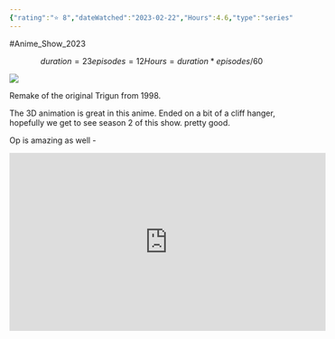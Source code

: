 ```yaml
---
{"rating":"⭐ 8","dateWatched":"2023-02-22","Hours":4.6,"type":"series","subType":"series","title":"Trigun Stampede","englishTitle":"Trigun Stampede","year":2023,"dataSource":"MALAPI","url":"https://myanimelist.net/anime/52093/Trigun_Stampede","id":52093,"genres":["Action","Adventure","Sci-Fi"],"studios":["Orange"],"episodes":12,"duration":"23 min per ep","onlineRating":7.37,"actors":null,"image":"https://cdn.myanimelist.net/images/anime/1426/129194.jpg","released":true,"streamingServices":["Crunchyroll","Bahamut Anime Crazy","Bilibili Global"],"airing":true,"airedFrom":"07/01/2023","airedTo":"01/01/1970","watched":false,"lastWatched":"currently watching","personalRating":0,"tags":["mediaDB/tv/series"],"dg-publish":true,"status":"🟢 watched","permalink":"/media-db/series/trigun-stampede-2023/","dgPassFrontmatter":true,"noteIcon":"1","created":"2023-11-14T21:08:36.215+05:30","updated":"2023-12-15T10:44:32.834+05:30"}
---
```


#Anime_Show_2023 
```math
duration = 23
episodes = 12
Hours = duration * episodes / 60
```
<img src="https://cdn.myanimelist.net/images/anime/1426/129194.jpg">

Remake of the original Trigun from 1998.

The 3D animation is great in this anime.
Ended on a bit of a cliff hanger, hopefully we get to see season 2 of this show. pretty good.

Op is amazing as well -
<center><iframe width="560" height="315" src="https://www.youtube.com/embed/mxYqXOL5uLk" title="YouTube video player" frameborder="0" allow="accelerometer; autoplay; clipboard-write; encrypted-media; gyroscope; picture-in-picture; web-share" allowfullscreen></iframe></center>
